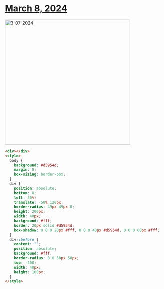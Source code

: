 # [March 8, 2024](https://cssbattle.dev/play/d2do5giUJ97UakikvOW6)

<img src="https://firebasestorage.googleapis.com/v0/b/cssbattleapp.appspot.com/o/user%2Fummd3POvEDfFyeFvVdOMG3OOrwE2%2Ftargets%2Ftarget_PhjRF3i@2x.png?alt=media" width="400" alt="3-07-2024" />

```html
<div></div>
<style>
  body {
    background: #d5954d;
    margin: 0;
    box-sizing: border-box;
  }
  div {
    position: absolute;
    bottom: 0;
    left: 50%;
    translate: -50% 120px;
    border-radius: 49px 49px 0;
    height: 200px;
    width: 40px;
    background: #fff;
    border: 20px solid #d5954d;
    box-shadow: 0 0 0 20px #fff, 0 0 0 40px #d5954d, 0 0 0 60px #fff;
  }
  div::before {
    content: "";
    position: absolute;
    background: #fff;
    border-radius: 0 0 50px 50px;
    top: -200;
    width: 40px;
    height: 100px;
  }
</style>
```
